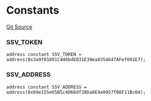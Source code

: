 # Constants
[Git Source](https://mwaysolutions.com/ssh://git@repo.2022/blockscape/playground/rocketscape/blob/be572620dc94d5c04470da0c33e204f36cca9dfa/src/EthAllocSSV.sol)

### SSV_TOKEN

```solidity
address constant SSV_TOKEN = address(0x3a9f01091C446bdE031E39ea8354647AFef091E7);
```

### SSV_ADDRESS

```solidity
address constant SSV_ADDRESS = address(0xb9e155e65B5c4D66df28Da8E9a0957f06F11Bc04);
```


